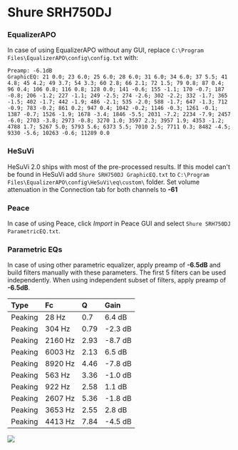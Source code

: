 # Shure SRH750DJ

### EqualizerAPO
In case of using EqualizerAPO without any GUI, replace `C:\Program Files\EqualizerAPO\config\config.txt`
with:
```
Preamp: -6.1dB
GraphicEQ: 21 0.0; 23 6.0; 25 6.0; 28 6.0; 31 6.0; 34 6.0; 37 5.5; 41 4.8; 45 4.2; 49 3.7; 54 3.3; 60 2.8; 66 2.1; 72 1.5; 79 0.8; 87 0.4; 96 0.4; 106 0.8; 116 0.8; 128 0.0; 141 -0.6; 155 -1.1; 170 -0.7; 187 -0.8; 206 -1.2; 227 -1.1; 249 -2.5; 274 -2.6; 302 -2.2; 332 -1.7; 365 -1.5; 402 -1.7; 442 -1.9; 486 -2.1; 535 -2.0; 588 -1.7; 647 -1.3; 712 -0.9; 783 -0.2; 861 0.2; 947 0.4; 1042 -0.2; 1146 -0.3; 1261 -0.1; 1387 -0.7; 1526 -1.9; 1678 -3.4; 1846 -5.5; 2031 -7.2; 2234 -7.9; 2457 -6.0; 2703 -3.8; 2973 -0.8; 3270 1.0; 3597 2.3; 3957 1.9; 4353 -1.2; 4788 1.7; 5267 5.0; 5793 5.6; 6373 5.5; 7010 2.5; 7711 0.3; 8482 -4.5; 9330 -5.6; 10263 -0.6; 11289 0.0
```

### HeSuVi
HeSuVi 2.0 ships with most of the pre-processed results. If this model can't be found in HeSuVi add
`Shure SRH750DJ GraphicEQ.txt` to `C:\Program Files\EqualizerAPO\config\HeSuVi\eq\custom\` folder.
Set volume attenuation in the Connection tab for both channels to **-61**

### Peace
In case of using Peace, click *Import* in Peace GUI and select `Shure SRH750DJ ParametricEQ.txt`.

### Parametric EQs
In case of using other parametric equalizer, apply preamp of **-6.5dB** and build filters manually
with these parameters. The first 5 filters can be used independently.
When using independent subset of filters, apply preamp of **-6.5dB**.

| Type    | Fc      |    Q | Gain    |
|:--------|:--------|:-----|:--------|
| Peaking | 28 Hz   | 0.7  | 6.4 dB  |
| Peaking | 304 Hz  | 0.79 | -2.3 dB |
| Peaking | 2160 Hz | 2.93 | -8.7 dB |
| Peaking | 6003 Hz | 2.13 | 6.5 dB  |
| Peaking | 8920 Hz | 4.46 | -7.8 dB |
| Peaking | 563 Hz  | 3.36 | -1.0 dB |
| Peaking | 922 Hz  | 2.58 | 1.1 dB  |
| Peaking | 2607 Hz | 5.36 | -1.8 dB |
| Peaking | 3653 Hz | 2.55 | 2.8 dB  |
| Peaking | 4413 Hz | 7.84 | -4.5 dB |

![](https://raw.githubusercontent.com/jaakkopasanen/AutoEq/master/results/innerfidelity/sbaf-serious/Shure%20SRH750DJ/Shure%20SRH750DJ.png)
